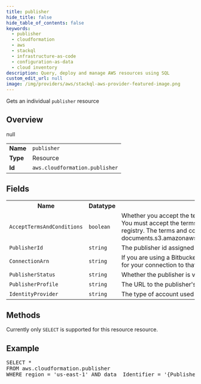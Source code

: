 ```yaml
---
title: publisher
hide_title: false
hide_table_of_contents: false
keywords:
  - publisher
  - cloudformation
  - aws
  - stackql
  - infrastructure-as-code
  - configuration-as-data
  - cloud inventory
description: Query, deploy and manage AWS resources using SQL
custom_edit_url: null
image: /img/providers/aws/stackql-aws-provider-featured-image.png
---
```

Gets an individual <code>publisher</code> resource

## Overview
<table><tbody>
<tr><td><b>Name</b></td><td><code>publisher</code></td></tr>
<tr><td><b>Type</b></td><td>Resource</td></tr>
null
<tr><td><b>Id</b></td><td><code>aws.cloudformation.publisher</code></td></tr>
</tbody></table>

## Fields
<table><tbody>
<tr><th>Name</th><th>Datatype</th><th>Description</th></tr>
<tr><td><code>AcceptTermsAndConditions</code></td><td><code>boolean</code></td><td>Whether you accept the terms and conditions for publishing extensions in the CloudFormation registry. You must accept the terms and conditions in order to publish public extensions to the CloudFormation registry. The terms and conditions can be found at https://cloudformation-registry-documents.s3.amazonaws.com/Terms_and_Conditions_for_AWS_CloudFormation_Registry_Publishers.pdf</td></tr><tr><td><code>PublisherId</code></td><td><code>string</code></td><td>The publisher id assigned by CloudFormation for publishing in this region.</td></tr><tr><td><code>ConnectionArn</code></td><td><code>string</code></td><td>If you are using a Bitbucket or GitHub account for identity verification, the Amazon Resource Name (ARN) for your connection to that account.</td></tr><tr><td><code>PublisherStatus</code></td><td><code>string</code></td><td>Whether the publisher is verified.</td></tr><tr><td><code>PublisherProfile</code></td><td><code>string</code></td><td>The URL to the publisher's profile with the identity provider.</td></tr><tr><td><code>IdentityProvider</code></td><td><code>string</code></td><td>The type of account used as the identity provider when registering this publisher with CloudFormation.</td></tr>
</tbody></table>

## Methods
Currently only <code>SELECT</code> is supported for this resource resource.

## Example
<pre>
SELECT * 
FROM aws.cloudformation.publisher
WHERE region = 'us-east-1' AND data__Identifier = '{PublisherId}'
</pre>
